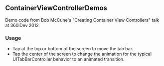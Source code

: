 ## ContainerViewControllerDemos

Demo code from Bob McCune's "Creating Container View Controllers" talk at 360iDev 2012

### Usage
- Tap at the top or bottom of the screen to move the tab bar.
- Tap the center of the screen to change the animation for the typical UITabBarController behavior to an animated transition.